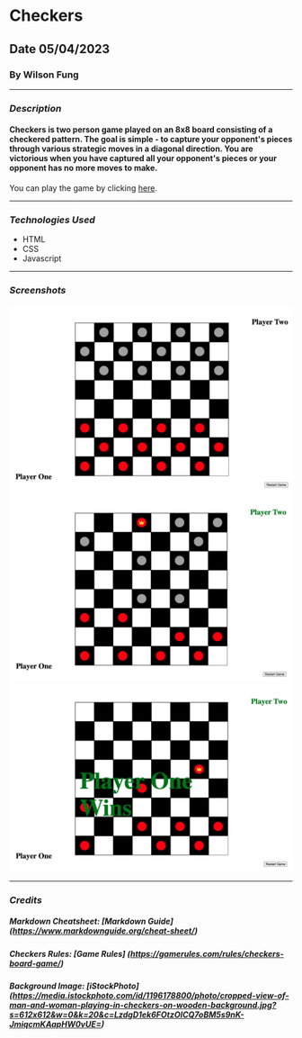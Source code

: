 # Checkers
## Date 05/04/2023
### By Wilson Fung

***

### **_Description_**
#### Checkers is two person game played on an 8x8 board consisting of a checkered pattern. The goal is simple - to capture your opponent's pieces through various strategic moves in a diagonal direction. You are victorious when you have captured all your opponent's pieces or your opponent has no more moves to make.

You can play the game by clicking [here](wilsonscheckers.surge.sh).

***

### **_Technologies Used_**
- HTML
- CSS
- Javascript 

***

### **_Screenshots_**

![Start game](pictures/start-game.png)
![Mid game](pictures/mid-game.png)
![End game](pictures/end-game.png)

***

### **_Credits_**
##### Markdown Cheatsheet: [Markdown Guide] (https://www.markdownguide.org/cheat-sheet/)

##### Checkers Rules: [Game Rules] (https://gamerules.com/rules/checkers-board-game/)

##### Background Image: [iStockPhoto] (https://media.istockphoto.com/id/1196178800/photo/cropped-view-of-man-and-woman-playing-in-checkers-on-wooden-background.jpg?s=612x612&w=0&k=20&c=LzdgD1ek6FOtzOICQ7oBM5s9nK-JmiqcmKAapHW0vUE=)